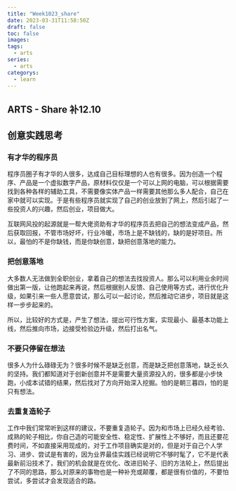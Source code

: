 ```yaml
---
title: "Week1023_share"
date: 2023-03-31T11:58:50Z
draft: false 
toc: false
images:
tags:
  - arts 
series:
  - arts 
categorys:
  - learn 
---
```


## ARTS - Share  补12.10 
## 创意实践思考

### 有才华的程序员
程序员圈子有才华的人很多，达成自己目标理想的人也有很多。因为创造一个程序、产品是一个虚拟数字产品，原材料仅仅是一个可以上网的电脑，可以根据需要找到各种各样的辅助工具，不需要像实体产品一样需要其他那么多人配合，自己在家中就可以实现。于是有些程序员就实现了自己的创业放到了网上，然后引起了一些投资人的兴趣，然后创业，项目做大。

互联网风投的起源就是一帮大佬资助有才华的程序员去把自己的想法变成产品，然后获取回报，不管市场好坏，行业冷暖，市场上是不缺钱的，缺的是好项目。所以，最怕的不是你缺钱，而是你缺创意，缺把创意落地的能力。

### 把创意落地
大多数人无法做到全职创业，拿着自己的想法去找投资人。那么可以利用业余时间做出第一版，让他跑起来再说，然后根据别人反馈、自己使用等方式，进行优化升级，如果引来一些人愿意尝试，那么可以一起讨论，然后推动它进步，项目就是这样一步步起来的。

所以，比较好的方式是，产生了想法，提出可行性方案，实现最小、最基本功能上线，然后推向市场，边接受检验边升级，然后打出名气。

### 不要只停留在想法
很多人为什么碌碌无为？很多时候不是缺乏创意，而是缺乏把创意落地，缺乏长久的坚持。我们都知道对于创新创意并不是需要大量资源投入的，很多都是小步快跑，小成本试错的结果，然后找对了方向开始深入挖掘。怕的是朝三暮四，怕的是只有想法。

### 去重复造轮子
工作中我们常常听到这样的建议，不要重复造轮子。因为和市场上已经久经考验、成熟的轮子相比，你自己造的可能安全性、稳定性、扩展性上不够好，而且还要花费时间，不如直接采用现成的，对于工作项目确实是对的，但是对于自己个人学习、进步、尝试是有害的，因为业界最佳实践已经说明它不够时髦了，它不是代表最新前沿技术了，我们的机会就是在优化、改进旧轮子、旧的方法轮上，然后提出了不同的思路，那么对原来的事物也是一种补充或颠覆，都是很有价值的，不要怕尝试，多尝试才会发现适合的路。

